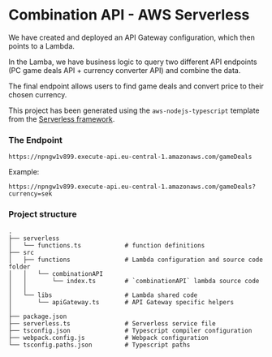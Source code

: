 # Combination API - AWS Serverless

We have created and deployed an API Gateway configuration, which then points to a Lambda.

In the Lamba, we have business logic to query two different API endpoints (PC game deals API + currency converter API) and combine the data.

The final endpoint allows users to find game deals and convert price to their chosen currency.

This project has been generated using the `aws-nodejs-typescript` template from the [Serverless framework](https://www.serverless.com/).

### The Endpoint

```
https://npngw1v899.execute-api.eu-central-1.amazonaws.com/gameDeals
```

Example:
```
https://npngw1v899.execute-api.eu-central-1.amazonaws.com/gameDeals?currency=sek
```

### Project structure
```
.
├── serverless
│   └── functions.ts            # function definitions 
├── src
│   ├── functions               # Lambda configuration and source code folder 
│   │   └── combinationAPI
│   │       └── index.ts        # `combinationAPI` lambda source code
│   │
│   └── libs                    # Lambda shared code
│       └── apiGateway.ts       # API Gateway specific helpers
│
├── package.json
├── serverless.ts               # Serverless service file
├── tsconfig.json               # Typescript compiler configuration
├── webpack.config.js           # Webpack configuration
└── tsconfig.paths.json         # Typescript paths
```